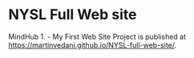 # NYSL Full Web site 
MindHub 1. - My First Web Site Project is published at https://martinvedani.github.io/NYSL-full-web-site/.
